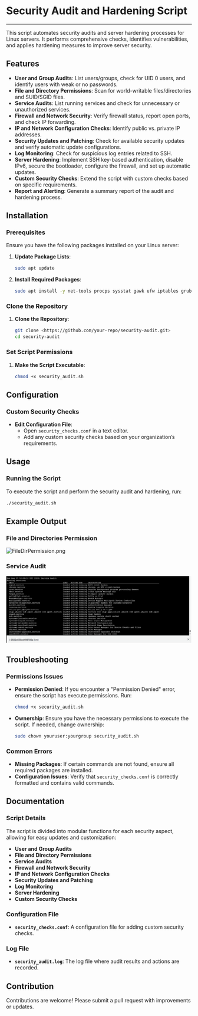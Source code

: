 # Security Audit and Hardening Script

---

This script automates security audits and server hardening processes for Linux servers. It performs comprehensive checks, identifies vulnerabilities, and applies hardening measures to improve server security.

## Features

- **User and Group Audits**: List users/groups, check for UID 0 users, and identify users with weak or no passwords.
- **File and Directory Permissions**: Scan for world-writable files/directories and SUID/SGID files.
- **Service Audits**: List running services and check for unnecessary or unauthorized services.
- **Firewall and Network Security**: Verify firewall status, report open ports, and check IP forwarding.
- **IP and Network Configuration Checks**: Identify public vs. private IP addresses.
- **Security Updates and Patching**: Check for available security updates and verify automatic update configurations.
- **Log Monitoring**: Check for suspicious log entries related to SSH.
- **Server Hardening**: Implement SSH key-based authentication, disable IPv6, secure the bootloader, configure the firewall, and set up automatic updates.
- **Custom Security Checks**: Extend the script with custom checks based on specific requirements.
- **Report and Alerting**: Generate a summary report of the audit and hardening process.

## Installation

### Prerequisites

Ensure you have the following packages installed on your Linux server:

1. **Update Package Lists**:
    
    ```bash
    sudo apt update
    
    ```
    
2. **Install Required Packages**:
    
    ```bash
    sudo apt install -y net-tools procps sysstat gawk ufw iptables grub2 unattended-upgrades openssh-client openssh-server
    
    ```
    

### Clone the Repository

1. **Clone the Repository**:
    
    ```bash
    git clone <https://github.com/your-repo/security-audit.git>
    cd security-audit
    
    ```
    

### Set Script Permissions

1. **Make the Script Executable**:
    
    ```bash
    chmod +x security_audit.sh
    
    ```
    

## Configuration

### Custom Security Checks

- **Edit Configuration File**:
    - Open `security_checks.conf` in a text editor.
    - Add any custom security checks based on your organization’s requirements.

## Usage

### Running the Script

To execute the script and perform the security audit and hardening, run:

```bash
./security_audit.sh

```

## Example Output

### File and Directories Permission

![FileDirPermission.png](FileDirPermission.png)

### Service Audit

![Audit.png](Audit.png)

## Troubleshooting

### Permissions Issues

- **Permission Denied**: If you encounter a "Permission Denied" error, ensure the script has execute permissions. Run:
    
    ```bash
    chmod +x security_audit.sh
    
    ```
    
- **Ownership**: Ensure you have the necessary permissions to execute the script. If needed, change ownership:
    
    ```bash
    sudo chown youruser:yourgroup security_audit.sh
    
    ```
    

### Common Errors

- **Missing Packages**: If certain commands are not found, ensure all required packages are installed.
- **Configuration Issues**: Verify that `security_checks.conf` is correctly formatted and contains valid commands.

## Documentation

### Script Details

The script is divided into modular functions for each security aspect, allowing for easy updates and customization:

- **User and Group Audits**
- **File and Directory Permissions**
- **Service Audits**
- **Firewall and Network Security**
- **IP and Network Configuration Checks**
- **Security Updates and Patching**
- **Log Monitoring**
- **Server Hardening**
- **Custom Security Checks**

### Configuration File

- **`security_checks.conf`**: A configuration file for adding custom security checks.

### Log File

- **`security_audit.log`**: The log file where audit results and actions are recorded.

## Contribution

Contributions are welcome! Please submit a pull request with improvements or updates.
